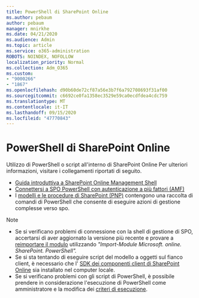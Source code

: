 ```yaml
---
title: PowerShell di SharePoint Online
ms.author: pebaum
author: pebaum
manager: mnirkhe
ms.date: 04/21/2020
ms.audience: Admin
ms.topic: article
ms.service: o365-administration
ROBOTS: NOINDEX, NOFOLLOW
localization_priority: Normal
ms.collection: Adm_O365
ms.custom:
- "9000266"
- "1867"
ms.openlocfilehash: d90b60de72cf87a56e3b7f6a792708693f31af00
ms.sourcegitcommit: c6692ce0fa1358ec3529e59ca0ecdfdea4cdc759
ms.translationtype: MT
ms.contentlocale: it-IT
ms.lasthandoff: 09/15/2020
ms.locfileid: "47770843"
---
```

# <a name="sharepoint-online-powershell"></a>PowerShell di SharePoint Online

Utilizzo di PowerShell o script all'interno di SharePoint Online Per ulteriori informazioni, visitare i collegamenti riportati di seguito.
- [Guida introduttiva a SharePoint Online Management Shell](https://docs.microsoft.com/powershell/sharepoint/sharepoint-online/connect-sharepoint-online?view=sharepoint-ps)
- [Connettersi a SPO PowerShell con autenticazione a più fattori (AMF)](https://docs.microsoft.com/powershell/sharepoint/sharepoint-online/connect-sharepoint-online?view=sharepoint-ps#to-connect-with-multifactor-authentication-mfa)
- I [modelli e le procedure di SharePoint (PNP)](https://docs.microsoft.com/powershell/sharepoint/sharepoint-pnp/sharepoint-pnp-cmdlets?view=sharepoint-ps) contengono una raccolta di comandi di PowerShell che consente di eseguire azioni di gestione complesse verso spo.

> [!NOTE]
> - Se si verificano problemi di connessione con la shell di gestione di SPO, accertarsi di aver aggiornato la versione più recente e provare a [reimportare il modulo](https://docs.microsoft.com/powershell/developer/module/importing-a-powershell-module) utilizzando *"Import-Module Microsoft. online. SharePoint. PowerShell".*
> - Se si sta tentando di eseguire script del modello a oggetti sul fianco client, è necessario che l' [SDK dei componenti client di SharePoint Online](https://www.microsoft.com/download/details.aspx?id=42038) sia installato nel computer locale.
> - Se si verificano problemi con gli script di PowerShell, è possibile prendere in considerazione l'esecuzione di PowerShell come amministratore e la modifica dei [criteri di esecuzione](https://docs.microsoft.com/powershell/module/microsoft.powershell.core/about/about_execution_policies?view=powershell-6).